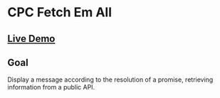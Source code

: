 # CPC Fetch Em All

## [Live Demo](https://codepen.io/borntofrappe/full/xvbvqp)

## Goal

Display a message according to the resolution of a promise, retrieving information from a public API.
